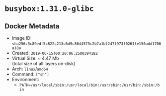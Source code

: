 # `busybox:1.31.0-glibc`

## Docker Metadata

- Image ID: `sha256:5c89edf5c822c213c6d9c8644575c2b7a1bf247f973f0261fe150add1706a18a`
- Created: `2019-06-15T00:20:06.250039418Z`
- Virtual Size: ~ 4.47 Mb  
  (total size of all layers on-disk)
- Arch: `linux`/`amd64`
- Command: `["sh"]`
- Environment:
  - `PATH=/usr/local/sbin:/usr/local/bin:/usr/sbin:/usr/bin:/sbin:/bin`
